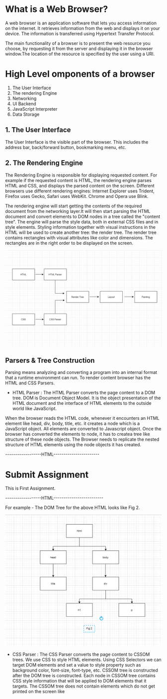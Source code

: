 # What is a Web Browser?

A web browser is an application software that lets you access information on the internet. It retrieves information from the web and displays
it on your device. The information is transferred using Hypertext Transfer Protocol.

The main functionality of a browser is to present the web resource you choose, by requesting it from the server and displaying it in the
browser window.The location of the resource is specified by the user using a URI.

# High Level omponents of a browser

1. The User Interface
2. The rendering Engine
3. Networking
4. UI Backend
5. JavaScript Interpreter
6. Data Storage

## 1. The User Interface

The User Interface is the visible part of the browser. This includes the address bar, back/forward button, bookmarking menu, etc. 

## 2. The Rendering Engine

 The Rendering Engine is responsible for displaying requested content. For example if the requested content is HTML, the rendering engine parses HTML and CSS, and displays the parsed content on the screen.
 Different browsers use different rendering engines: Internet Explorer uses Trident, Firefox uses Gecko, Safari uses WebKit. Chrome and Opera use Blink.

 The rendering engine will start getting the contents of the required document from the networking layer.It will then start parsing the HTML document and convert elements to DOM nodes in a tree called the "content tree". The engine will parse the style data, both in external CSS files and in style elements. Styling information together with visual instructions in the HTML will be used to create another tree: the render tree.
 The render tree contains rectangles with visual attributes like color and dimensions. The rectangles are in the right order to be displayed on the screen.
 
![Alt text](images/Flow%20Diagram.png)

 ## Parsers & Tree Construction
 Parsing means analyzing and converting a program into an internal format that a runtime environment can run. To render content browser has the HTML and CSS Parsers.

 - HTML Parser : The HTML Parser converts the page content to a DOM tree. DOM is Document Object Model. It is the object presentation of the HTML document and the interface of HTML elements to the outside world like JavaScript.

 When the browser reads the HTML code, whenever it encounters an HTML element like head, div, body, title, etc. it creates a node which is a JavaScript object. All elements are converted to Javascript object. Once the browser has converted the elements to node, it has to createa tree like structure of these node objects. The Browser needs to replicate the nested structure of HTML elements using the node objects it has created.

------------------HTML-----------------------
 <html>
 <head>
 <title>
 Assignment 1
 </title>
 </head>

 <body>
 <div>
 <h1>
 Submit Assignment
 </h1>
 <p>
 This is First Assignment.
 </p>
 </div>
 </body>
 </html>
------------------HTML-------------------------

For example - The DOM Tree for the above HTML looks like Fig 2.

![Alt text](images/Dom%20Tree.png)

- CSS Parser : The CSS Parser converts the page content to CSSOM trees. We use CSS to style HTML elements. Using CSS Selectors we can target DOM elements and set a value to style  property such as background color, font-size, font-type, etc. CSSOM tree is constructed after the DOM tree is constructed. Each node in CSSOM tree contains CSS style information that will be applied to DOM elements that it targets. The CSSOM tree does not contain elements which do not get printed on the screen like <title>,<script>, <link>,etc.

------------------CSS---------------------------
html {
    padding: 0;
    margin: 0;
}

body {
    font-size: 14px;
}

div {
    width: 300px;
    height: 200px;
    color: black;
}

h1{
    color: green;
}
p {
    color: gray;
}
------------------CSS-----------------------------
For example - The DOM Tree for the above CSS looks like Fig 3.

![Alt text](images/CSSOM%20Tree.png)

- Render Tree : Render tree is a tree constructed by combining DOM tree and CSSOM tree. The browser needs to calculate the layout of each visible element and paint them on screen. For that, the browser uses Render Tree.

 ## Script Processor and Order 
 Script Processor executes Javascript code to process an  event. Web is a synchronous model. The scripts are expected to be parsed and executed immediately when the parser reaches the <script> tag. 
 The parsing of the document stops until the script tag has been executed. If the script is external then the resource must first be fetched from the network - this is also done synchronously, and parsing halts until the resource is fetched. One can add the "defer" attribute to a script, in which case it will not halt document parsing and will execute after the document is parsed.


## Layout and Painting
The browser creates the layout of each individual Render Tree node. The layout consists of the size of each node in pixels and the position it will be printed on the screen. This process is called layout since the browser calculates the layout information of each node.

Since elements in the Render-Tree can overlap each other and they can have CSS properties that make them frequently change the look, position, or geometry (such as animations), the browser creates a layer for it.
Creating layers helps the browser efficiently perform painting operations throughout the lifecycle of a web page such as while scrolling or resizing the browser window. Having layers also help the browser correctly draw elements in the stacking order (along the z-axis) as they were intended by the developer.
Now that we have layers, we can combine them and draw them on the screen. But the browser does not draw all the layers in a single go. Each layer is drawn separately first.
Inside each layer, the browser fills the individual pixels for whatever visible property the element has such as border, background color, shadow, text, etc. This process is also called as rasterization. To increase performance, the browser may use different threads to perform rasterization.